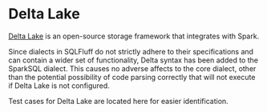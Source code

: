 # Delta Lake

[Delta Lake](https://delta.io/) is an open-source storage framework that integrates
with Spark.

Since dialects in SQLFluff do not strictly adhere to their specifications and can
contain a wider set of functionality, Delta syntax has been added to the SparkSQL
dialect. This causes no adverse affects to the core dialect, other than the potential
possibility of code parsing correctly that will not execute if Delta Lake is not
configured.

Test cases for Delta Lake are located here for easier identification.
